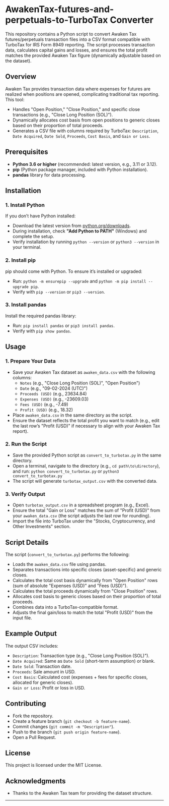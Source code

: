 # AwakenTax-futures-and-perpetuals-to-TurboTax Converter

This repository contains a Python script to convert Awaken Tax futures/perpetuals transaction files into a CSV format compatible with TurboTax for IRS Form 8949 reporting. The script processes transaction data, calculates capital gains and losses, and ensures the total profit matches the provided Awaken Tax figure (dynamically adjustable based on the dataset).

## Overview

Awaken Tax provides transaction data where expenses for futures are realized when positions are opened, complicating traditional tax reporting. This tool:
- Handles "Open Position," "Close Position," and specific close transactions (e.g., "Close Long Position (SOL)").
- Dynamically allocates cost basis from open positions to generic closes based on their proportion of total proceeds.
- Generates a CSV file with columns required by TurboTax: `Description`, `Date Acquired`, `Date Sold`, `Proceeds`, `Cost Basis`, and `Gain or Loss`.

## Prerequisites

- **Python 3.6 or higher** (recommended: latest version, e.g., 3.11 or 3.12).
- **pip** (Python package manager, included with Python installation).
- **pandas** library for data processing.

## Installation

### 1. Install Python
If you don’t have Python installed:
- Download the latest version from [python.org/downloads](https://www.python.org/downloads/).
- During installation, check **"Add Python to PATH"** (Windows) and complete the setup.
- Verify installation by running `python --version` or `python3 --version` in your terminal.

### 2. Install pip
pip should come with Python. To ensure it’s installed or upgraded:
- Run: `python -m ensurepip --upgrade` and `python -m pip install --upgrade pip`.
- Verify with `pip --version` or `pip3 --version`.

### 3. Install pandas
Install the required pandas library:
- Run: `pip install pandas` or `pip3 install pandas`.
- Verify with `pip show pandas`.

## Usage

### 1. Prepare Your Data
- Save your Awaken Tax dataset as `awaken_data.csv` with the following columns:
  - `Notes` (e.g., "Close Long Position (SOL)", "Open Position")
  - `Date` (e.g., "09-02-2024 (UTC)")
  - `Proceeds (USD)` (e.g., 23634.84)
  - `Expenses (USD)` (e.g., -23609.03)
  - `Fees (USD)` (e.g., -7.49)
  - `Profit (USD)` (e.g., 18.32)
- Place `awaken_data.csv` in the same directory as the script.
- Ensure the dataset reflects the total profit you want to match (e.g., edit the last row’s "Profit (USD)" if necessary to align with your Awaken Tax report).

### 2. Run the Script
- Save the provided Python script as `convert_to_turbotax.py` in the same directory.
- Open a terminal, navigate to the directory (e.g., `cd path\to\directory`), and run: `python convert_to_turbotax.py` or `python3 convert_to_turbotax.py`
- The script will generate `turbotax_output.csv` with the converted data.

### 3. Verify Output
- Open `turbotax_output.csv` in a spreadsheet program (e.g., Excel).
- Ensure the total "Gain or Loss" matches the sum of "Profit (USD)" from your `awaken_data.csv` (the script adjusts the last row for rounding).
- Import the file into TurboTax under the "Stocks, Cryptocurrency, and Other Investments" section.

## Script Details

The script (`convert_to_turbotax.py`) performs the following:
- Loads the `awaken_data.csv` file using pandas.
- Separates transactions into specific closes (asset-specific) and generic closes.
- Calculates the total cost basis dynamically from "Open Position" rows (sum of absolute "Expenses (USD)" and "Fees (USD)").
- Calculates the total proceeds dynamically from "Close Position" rows.
- Allocates cost basis to generic closes based on their proportion of total proceeds.
- Combines data into a TurboTax-compatible format.
- Adjusts the final gain/loss to match the total "Profit (USD)" from the input file.

## Example Output
The output CSV includes:
- `Description`: Transaction type (e.g., "Close Long Position (SOL)").
- `Date Acquired`: Same as `Date Sold` (short-term assumption) or blank.
- `Date Sold`: Transaction date.
- `Proceeds`: Sale amount in USD.
- `Cost Basis`: Calculated cost (expenses + fees for specific closes, allocated for generic closes).
- `Gain or Loss`: Profit or loss in USD.
## Contributing
- Fork the repository.
- Create a feature branch (`git checkout -b feature-name`).
- Commit changes (`git commit -m "Description"`).
- Push to the branch (`git push origin feature-name`).
- Open a Pull Request.

## License
This project is licensed under the MIT License.

## Acknowledgments
- Thanks to the Awaken Tax team for providing the dataset structure.

---

